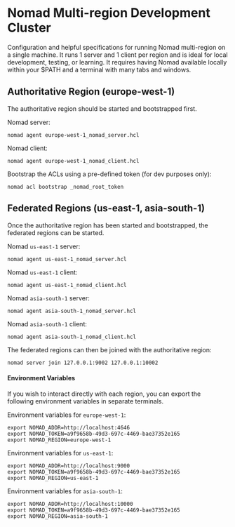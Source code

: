 # Nomad Multi-region Development Cluster
Configuration and helpful specifications for running Nomad multi-region on a single machine. It
runs 1 server and 1 client per region and is ideal for local development, testing, or learning. It
requires having Nomad available locally within your $PATH and a terminal with many tabs and windows.

## Authoritative Region (europe-west-1)
The authoritative region should be started and bootstrapped first.

Nomad server:
```console
nomad agent europe-west-1_nomad_server.hcl
```

Nomad client:
```console
nomad agent europe-west-1_nomad_client.hcl
```

Bootstrap the ACLs using a pre-defined token (for dev purposes only):
```console
nomad acl bootstrap _nomad_root_token
```

## Federated Regions (us-east-1, asia-south-1)
Once the authoritative region has been started and bootstrapped, the federated regions can be
started.

Nomad `us-east-1` server:
```console
nomad agent us-east-1_nomad_server.hcl
```

Nomad `us-east-1` client:
```console
nomad agent us-east-1_nomad_client.hcl
```

Nomad `asia-south-1` server:
```console
nomad agent asia-south-1_nomad_server.hcl
```

Nomad `asia-south-1` client:
```console
nomad agent asia-south-1_nomad_client.hcl
```

The federated regions can then be joined with the authoritative region:
```
nomad server join 127.0.0.1:9002 127.0.0.1:10002
```

#### Environment Variables
If you wish to interact directly with each region, you can export the following environment
variables in separate terminals.

Environment variables for `europe-west-1`:
```console
export NOMAD_ADDR=http://localhost:4646
export NOMAD_TOKEN=a9f9658b-49d3-697c-4469-bae37352e165
export NOMAD_REGION=europe-west-1
```

Environment variables for `us-east-1`:
```console
export NOMAD_ADDR=http://localhost:9000
export NOMAD_TOKEN=a9f9658b-49d3-697c-4469-bae37352e165
export NOMAD_REGION=us-east-1
```

Environment variables for `asia-south-1`:
```console
export NOMAD_ADDR=http://localhost:10000
export NOMAD_TOKEN=a9f9658b-49d3-697c-4469-bae37352e165
export NOMAD_REGION=asia-south-1
```
